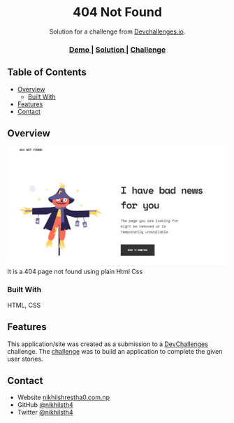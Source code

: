 <!-- Please update value in the {}  -->

<h1 align="center">404 Not Found</h1>

<div align="center">
   Solution for a challenge from  <a href="http://devchallenges.io" target="_blank">Devchallenges.io</a>.
</div>

<div align="center">
  <h3>
    <a href="https://404-page-not-found-d.netlify.app/">
      Demo
    </a>
    <span> | </span>
    <a href="https://github.com/nikhilsth4/devchallenges-404">
      Solution
    </a>
    <span> | </span>
    <a href="https://devchallenges.io/challenges/wBunSb7FPrIepJZAg0sY">
      Challenge
    </a>
  </h3>
</div>

<!-- TABLE OF CONTENTS -->

## Table of Contents

- [Overview](#overview)
  - [Built With](#built-with)
- [Features](#features)
- [Contact](#contact)

<!-- OVERVIEW -->

## Overview

![screenshot](./screenshot.jpg)
It is a 404 page not found using plain Html Css

### Built With

HTML, CSS

## Features


This application/site was created as a submission to a [DevChallenges](https://devchallenges.io/challenges) challenge. The [challenge](https://devchallenges.io/challenges/wBunSb7FPrIepJZAg0sY) was to build an application to complete the given user stories.


## Contact

- Website [nikhilshrestha0.com.np](https://nikhilshrestha0.com.np)
- GitHub [@nikhilsth4](https://github.com/nikhilsth4)
- Twitter [@nikhilsth4](https://twitter.com/your-nikhilsth4)

